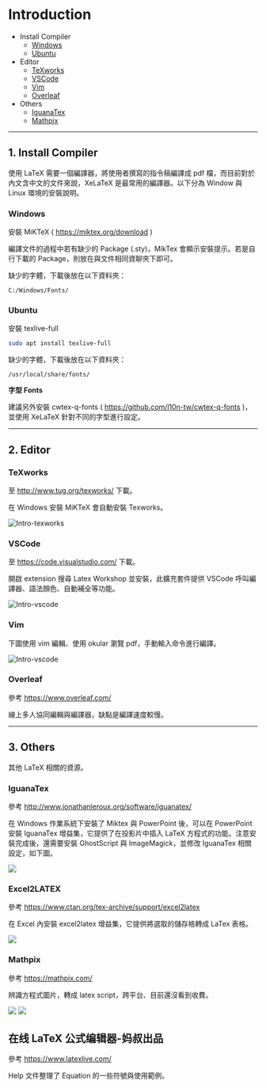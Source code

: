 # Introduction

- Install Compiler
    - [Windows](#Windows)
    - [Ubuntu](#Ubuntu)
- Editor
    - [TeXworks](#TeXworks)
    - [VSCode](#VSCode)
    - [Vim](#Vim)
    - [Overleaf](#Overleaf)
- Others
    - [IguanaTex](#IguanaTex)
    - [Mathpix](#Mathpix)

---

## 1. Install Compiler

使用 LaTeX 需要一個編譯器，將使用者撰寫的指令稿編譯成 pdf 檔，而目前對於內文含中文的文件來說，XeLaTeX 是最常用的編譯器。以下分為 Window 與 Linux 環境的安裝說明。

### Windows

安裝 MiKTeX ( https://miktex.org/download )

編譯文件的過程中若有缺少的 Package (.sty)，MikTex 會顯示安裝提示。若是自行下載的 Package，則放在與文件相同資聊夾下即可。

缺少的字體，下載後放在以下資料夾：

```
C:/Windows/Fonts/
```

### Ubuntu

安裝 texlive-full

```bash
sudo apt install texlive-full
```

缺少的字體，下載後放在以下資料夾：

```
/usr/local/share/fonts/
```

**字型 Fonts**

建議另外安裝 cwtex-q-fonts ( https://github.com/l10n-tw/cwtex-q-fonts )，並使用 XeLaTeX 針對不同的字型進行設定。

---

## 2. Editor

### TeXworks

至 http://www.tug.org/texworks/ 下載。

在 Windows 安裝 MiKTeX 會自動安裝 Texworks。

![Intro-texworks](./pics/Intro-texworks.png)

### VSCode

至 https://code.visualstudio.com/ 下載。

開啟 extension 搜尋 Latex Workshop 並安裝，此擴充套件提供 VSCode 呼叫編譯器、語法顏色、自動補全等功能。

![Intro-vscode](./pics/Intro-vscode.png)

### Vim

下圖使用 vim 編輯、使用 okular 瀏覽 pdf，手動輸入命令進行編譯。

![Intro-vscode](./pics/Intro-vim.png)

### Overleaf

參考 https://www.overleaf.com/

線上多人協同編輯與編譯器，缺點是編譯速度較慢。

---

## 3. Others

其他 LaTeX 相關的資源。

### IguanaTex

參考 http://www.jonathanleroux.org/software/iguanatex/

在 Windows 作業系統下安裝了 Miktex 與 PowerPoint 後，可以在 PowerPoint 安裝 IguanaTex 增益集，它提供了在投影片中插入 LaTeX 方程式的功能。注意安裝完成後，還需要安裝 GhostScript 與 ImageMagick，並修改 IguanaTex 相關設定，如下圖。

![](./pics/Intro-iguanatex2.png)

### Ex­cel2LATEX

參考 https://www.ctan.org/tex-archive/support/excel2latex

在 Excel 內安裝 excel2latex 增益集，它提供將選取的儲存格轉成 LaTex 表格。

![](./pics/UNKCihT.png)

### Mathpix

參考 https://mathpix.com/

辨識方程式圖片，轉成 latex script，跨平台、目前還沒看到收費。

![](./pics//gif_2.gif)
![](./pics//gif_3.gif)

## 在线 LaTeX 公式编辑器-妈叔出品

參考 https://www.latexlive.com/

Help 文件整理了 Equation 的一些符號與使用範例。
